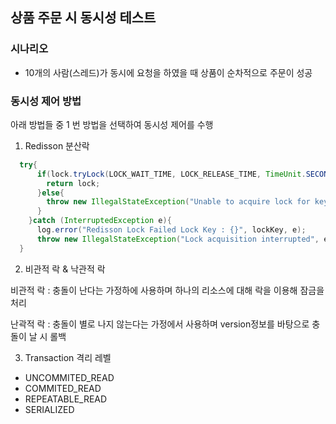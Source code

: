 ## 상품 주문 시 동시성 테스트 

### 시나리오

- 10개의 사람(스레드)가 동시에 요청을 하였을 때 상품이 순차적으로 주문이 성공

### 동시성 제어 방법

아래 방법들 중 1 번 방법을 선택하여 동시성 제어를 수행

1. Redisson 분산락

```java
  try{
      if(lock.tryLock(LOCK_WAIT_TIME, LOCK_RELEASE_TIME, TimeUnit.SECONDS)) {
        return lock;
      }else{
        throw new IllegalStateException("Unable to acquire lock for key: " + lockKey);
      }
    }catch (InterruptedException e){
      log.error("Redisson Lock Failed Lock Key : {}", lockKey, e);
      throw new IllegalStateException("Lock acquisition interrupted", e);
  }
```

2. 비관적 락 & 낙관적 락

비관적 락 : 충돌이 난다는 가정하에 사용하며 하나의 리소스에 대해 락을 이용해 잠금을 처리

난곽적 락 : 충돌이 별로 나지 않는다는 가정에서 사용하며 version정보를 바탕으로 충돌이 날 시 롤백

3. Transaction 격리 레벨 

- UNCOMMITED_READ
- COMMITED_READ
- REPEATABLE_READ
- SERIALIZED

